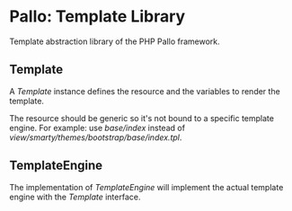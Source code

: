 # Pallo: Template Library

Template abstraction library of the PHP Pallo framework.

## Template

A _Template_ instance defines the resource and the variables to render the template.

The resource should be generic so it's not bound to a specific template engine.
For example: use _base/index_ instead of _view/smarty/themes/bootstrap/base/index.tpl_.

## TemplateEngine

The implementation of _TemplateEngine_ will implement the actual template engine with the _Template_ interface.